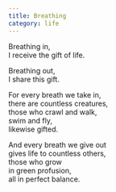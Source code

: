 ```yaml
---
title: Breathing
category: life
---
```


Breathing in,  
I receive the gift of life.  
  
Breathing out,  
I share this gift.  
  
For every breath we take in,  
there are countless creatures,  
those who crawl and walk,  
swim and fly,  
likewise gifted.  
  
And every breath we give out  
gives life to countless others,  
those who grow  
in green profusion,  
all in perfect balance.  
  
